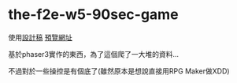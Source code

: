 # the-f2e-w5-90sec-game

使用[設計稿](https://challenge.thef2e.com/user/1729?schedule=3661)
[預覽網址](https://tianyili.github.io/the-f2e-w5-90sec-game)

基於phaser3實作的東西，為了這個爬了一大堆的資料...

不過對於一些操控是有個底了(雖然原本是想說直接用RPG Maker做XDD)
